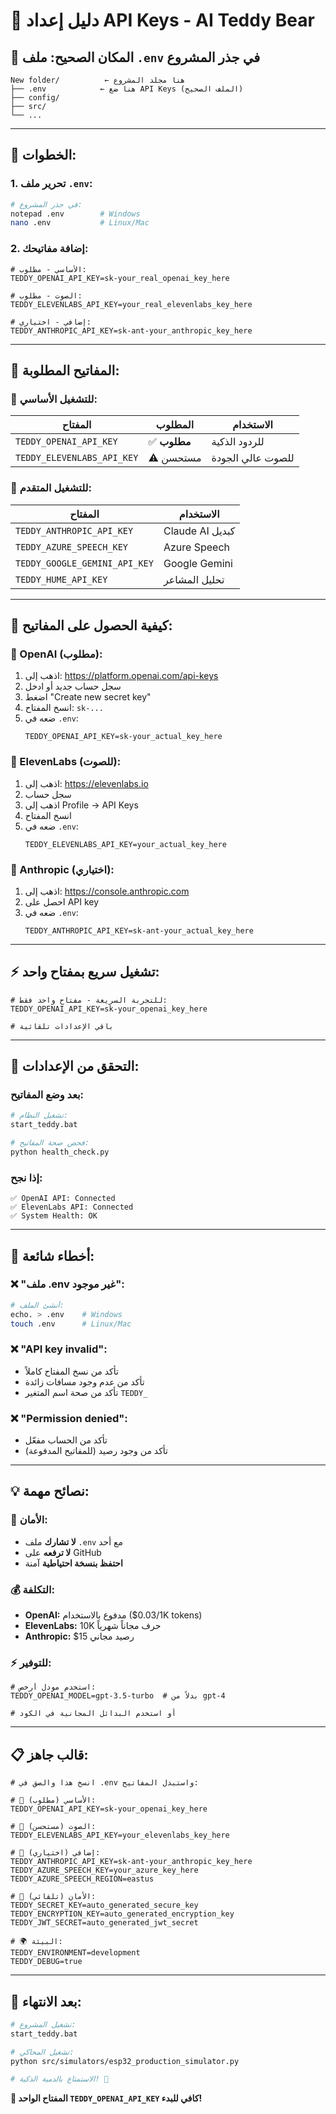 # 🔐 **دليل إعداد API Keys - AI Teddy Bear**

## 📍 **المكان الصحيح: ملف `.env` في جذر المشروع**

```
New folder/          ← هنا مجلد المشروع
├── .env            ← هنا ضع API Keys (الملف الصحيح)
├── config/
├── src/
└── ...
```

---

## 🎯 **الخطوات:**

### **1. تحرير ملف `.env`:**
```bash
# في جذر المشروع:
notepad .env        # Windows
nano .env           # Linux/Mac
```

### **2. إضافة مفاتيحك:**
```env
# الأساسي - مطلوب:
TEDDY_OPENAI_API_KEY=sk-your_real_openai_key_here

# الصوت - مطلوب:
TEDDY_ELEVENLABS_API_KEY=your_real_elevenlabs_key_here

# إضافي - اختياري:
TEDDY_ANTHROPIC_API_KEY=sk-ant-your_anthropic_key_here
```

---

## 🔑 **المفاتيح المطلوبة:**

### **🎯 للتشغيل الأساسي:**
| المفتاح | المطلوب | الاستخدام |
|---------|---------|-----------|
| `TEDDY_OPENAI_API_KEY` | ✅ **مطلوب** | للردود الذكية |
| `TEDDY_ELEVENLABS_API_KEY` | ⚠️ مستحسن | للصوت عالي الجودة |

### **🚀 للتشغيل المتقدم:**
| المفتاح | الاستخدام |
|---------|-----------|
| `TEDDY_ANTHROPIC_API_KEY` | Claude AI كبديل |
| `TEDDY_AZURE_SPEECH_KEY` | Azure Speech |
| `TEDDY_GOOGLE_GEMINI_API_KEY` | Google Gemini |
| `TEDDY_HUME_API_KEY` | تحليل المشاعر |

---

## 🏪 **كيفية الحصول على المفاتيح:**

### **🤖 OpenAI (مطلوب):**
1. اذهب إلى: https://platform.openai.com/api-keys
2. سجل حساب جديد أو ادخل
3. اضغط "Create new secret key"
4. انسخ المفتاح: `sk-...`
5. ضعه في `.env`:
   ```env
   TEDDY_OPENAI_API_KEY=sk-your_actual_key_here
   ```

### **🎤 ElevenLabs (للصوت):**
1. اذهب إلى: https://elevenlabs.io
2. سجل حساب
3. اذهب إلى Profile → API Keys
4. انسخ المفتاح
5. ضعه في `.env`:
   ```env
   TEDDY_ELEVENLABS_API_KEY=your_actual_key_here
   ```

### **🔮 Anthropic (اختياري):**
1. اذهب إلى: https://console.anthropic.com
2. احصل على API key
3. ضعه في `.env`:
   ```env
   TEDDY_ANTHROPIC_API_KEY=sk-ant-your_actual_key_here
   ```

---

## ⚡ **تشغيل سريع بمفتاح واحد:**

```env
# للتجربة السريعة - مفتاح واحد فقط:
TEDDY_OPENAI_API_KEY=sk-your_openai_key_here

# باقي الإعدادات تلقائية
```

---

## 🔧 **التحقق من الإعدادات:**

### **بعد وضع المفاتيح:**
```bash
# تشغيل النظام:
start_teddy.bat

# فحص صحة المفاتيح:
python health_check.py
```

### **إذا نجح:**
```
✅ OpenAI API: Connected
✅ ElevenLabs API: Connected  
✅ System Health: OK
```

---

## 🚨 **أخطاء شائعة:**

### **❌ "ملف .env غير موجود":**
```bash
# أنشئ الملف:
echo. > .env    # Windows
touch .env      # Linux/Mac
```

### **❌ "API key invalid":**
- تأكد من نسخ المفتاح كاملاً
- تأكد من عدم وجود مسافات زائدة
- تأكد من صحة اسم المتغير `TEDDY_`

### **❌ "Permission denied":**
- تأكد من الحساب مفعّل
- تأكد من وجود رصيد (للمفاتيح المدفوعة)

---

## 💡 **نصائح مهمة:**

### **🔐 الأمان:**
- **لا تشارك** ملف `.env` مع أحد
- **لا ترفعه** على GitHub
- **احتفظ بنسخة احتياطية** آمنة

### **💰 التكلفة:**
- **OpenAI:** مدفوع بالاستخدام ($0.03/1K tokens)
- **ElevenLabs:** 10K حرف مجاناً شهرياً
- **Anthropic:** $15 رصيد مجاني

### **⚡ للتوفير:**
```env
# استخدم مودل أرخص:
TEDDY_OPENAI_MODEL=gpt-3.5-turbo  # بدلاً من gpt-4

# أو استخدم البدائل المجانية في الكود
```

---

## 📋 **قالب جاهز:**

```env
# انسخ هذا والصق في .env واستبدل المفاتيح:

# 🎯 الأساسي (مطلوب):
TEDDY_OPENAI_API_KEY=sk-your_openai_key_here

# 🎤 الصوت (مستحسن):  
TEDDY_ELEVENLABS_API_KEY=your_elevenlabs_key_here

# 🚀 إضافي (اختياري):
TEDDY_ANTHROPIC_API_KEY=sk-ant-your_anthropic_key_here
TEDDY_AZURE_SPEECH_KEY=your_azure_key_here
TEDDY_AZURE_SPEECH_REGION=eastus

# 🔐 الأمان (تلقائي):
TEDDY_SECRET_KEY=auto_generated_secure_key
TEDDY_ENCRYPTION_KEY=auto_generated_encryption_key
TEDDY_JWT_SECRET=auto_generated_jwt_secret

# 🌍 البيئة:
TEDDY_ENVIRONMENT=development
TEDDY_DEBUG=true
```

---

## 🎉 **بعد الانتهاء:**

```bash
# تشغيل المشروع:
start_teddy.bat

# تشغيل المحاكي:
python src/simulators/esp32_production_simulator.py

# الاستمتاع بالدمية الذكية! 🧸
```

**🎯 المفتاح الواحد `TEDDY_OPENAI_API_KEY` كافي للبدء!** 